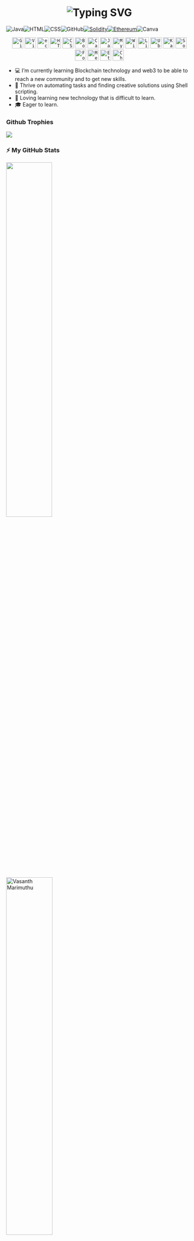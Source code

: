 <h1 align='center'>
<img src="https://readme-typing-svg.demolab.com?font=Fira+Code&weight=600&size=22&pause=1000&color=3F90F7&random=false&width=535&lines=%E2%9C%A8+Hi+there%2C+Welcome+to+my+Mini+World!" alt="Typing SVG" />
</h1>

 ![Java](https://img.shields.io/badge/java-%23ED8B00.svg?style=for-the-badge&logo=openjdk&logoColor=white)![HTML](https://img.shields.io/badge/HTML5-E34F26?style=for-the-badge&logo=html5&logoColor=white)![CSS](https://img.shields.io/badge/CSS3-1572B6?style=for-the-badge&logo=css3&logoColor=white)![GitHub](https://img.shields.io/badge/github-%23121011.svg?style=for-the-badge&logo=github&logoColor=white)[![Solidity](https://img.shields.io/badge/Solidity-16537e?style=for-the-badge&logo=solidity&logoColor=white)](https://docs.soliditylang.org/en/v0.8.27/)[![Ethereum](https://img.shields.io/badge/Ethereum-3C3C3D?style=for-the-badge&logo=ethereum&logoColor=white)](https://ethereum.org/en/)![Canva](https://img.shields.io/badge/Canva-%2300C4CC.svg?style=for-the-badge&logo=Canva&logoColor=white)

 <div align="center">
	<code><img width="30" src="https://raw.githubusercontent.com/marwin1991/profile-technology-icons/refs/heads/main/icons/github.png" alt="GitHub" title="GitHub"/></code>
	<code><img width="30" src="https://raw.githubusercontent.com/marwin1991/profile-technology-icons/refs/heads/main/icons/visual_studio_code.png" alt="Visual Studio Code" title="Visual Studio Code"/></code>
	<code><img width="30" src="https://raw.githubusercontent.com/marwin1991/profile-technology-icons/refs/heads/main/icons/eclipse.png" alt="eclipse" title="eclipse"/></code>
	<code><img width="30" src="https://raw.githubusercontent.com/marwin1991/profile-technology-icons/refs/heads/main/icons/html.png" alt="HTML" title="HTML"/></code>
	<code><img width="30" src="https://raw.githubusercontent.com/marwin1991/profile-technology-icons/refs/heads/main/icons/css.png" alt="CSS" title="CSS"/></code>
	<code><img width="30" src="https://raw.githubusercontent.com/marwin1991/profile-technology-icons/refs/heads/main/icons/bootstrap.png" alt="Bootstrap" title="Bootstrap"/></code>
	<code><img width="30" src="https://raw.githubusercontent.com/marwin1991/profile-technology-icons/refs/heads/main/icons/canva.png" alt="Canva" title="Canva"/></code>
	<code><img width="30" src="https://raw.githubusercontent.com/marwin1991/profile-technology-icons/refs/heads/main/icons/java.png" alt="Java" title="Java"/></code>
	<code><img width="30" src="https://raw.githubusercontent.com/marwin1991/profile-technology-icons/refs/heads/main/icons/mysql.png" alt="MySQL" title="MySQL"/></code>
	<code><img width="30" src="https://raw.githubusercontent.com/marwin1991/profile-technology-icons/refs/heads/main/icons/windows.png" alt="Windows" title="Windows"/></code>
	<code><img width="30" src="https://raw.githubusercontent.com/marwin1991/profile-technology-icons/refs/heads/main/icons/linux.png" alt="Linux" title="Linux"/></code>
	<code><img width="30" src="https://raw.githubusercontent.com/marwin1991/profile-technology-icons/refs/heads/main/icons/ubuntu.png" alt="Ubuntu" title="Ubuntu"/></code>
	<code><img width="30" src="https://raw.githubusercontent.com/marwin1991/profile-technology-icons/refs/heads/main/icons/kali_linux.png" alt="Kali Linux" title="Kali Linux"/></code>
	<code><img width="30" src="https://raw.githubusercontent.com/marwin1991/profile-technology-icons/refs/heads/main/icons/solidity.png" alt="Solidity" title="Solidity"/></code>
	<code><img width="30" src="https://raw.githubusercontent.com/marwin1991/profile-technology-icons/refs/heads/main/icons/foundry.png" alt="Foundry" title="Foundry"/></code>
	<code><img width="30" src="https://raw.githubusercontent.com/marwin1991/profile-technology-icons/refs/heads/main/icons/metamask.png" alt="Metamask" title="Metamask"/></code>
	<code><img width="30" src="https://raw.githubusercontent.com/marwin1991/profile-technology-icons/refs/heads/main/icons/ethereum.png" alt="Ethereum" title="Ethereum"/></code>
	<code><img width="30" src="https://raw.githubusercontent.com/marwin1991/profile-technology-icons/refs/heads/main/icons/chainlink.png" alt="Chainlink" title="Chainlink"/></code>
</div>



- :computer: I’m currently learning Blockchain technology and web3 to be able to reach a new community and to get new skills.
- 🤖 Thrive on automating tasks and finding creative solutions using Shell scripting.
- 🎯 Loving learning new technology that is difficult to learn.
- 🎓 Eager to learn.

### Github Trophies
![](https://github-profile-trophy.vercel.app/?username=vasanthmarimuth&theme=dark)

### ⚡ My GitHub Stats
<div>  
  <a title="GitHub Readme Stats"><img src="https://fabianocouto-readme-stats.vercel.app/api?username=vasanthmarimuth&show_icons=true&include_all_commits=true&count_private=true&theme=github_dark_dimmed&hide=stars&line_height=28&v1&rank_icon=github&text_color=adbac7&title_color=7cfe9e&icon_color=7cfe9e" width=49.6% />
  </a>
  <a title="Github Readme Streak Stats"><img src="https://github-readme-streak-stats.herokuapp.com/?user=vasanthmarimuth&background=24292f&border=373e47&stroke=373e47&currStreakNum=adbac7&sideNums=adbac7&sideLabels=adbac7&dates=adbac7&ring=7cfe9e&currStreakLabel=7cfe9e&fire=213658k" alt="Vasanth Marimuthu" width=49.79% />
  </a>
</div>

[![](https://visitcount.itsvg.in/api?id=vasanthmarimuth&label=Profile%20Views&color=3&icon=8&pretty=true)](https://visitcount.itsvg.in)


